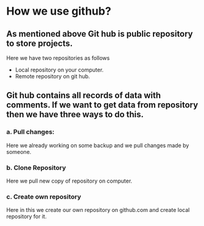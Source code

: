 # How we use github?

## As mentioned above Git hub is public repository to store projects.
Here we have two repositories as follows
* Local repository on your computer.
* Remote repository on git hub.

## Git hub contains all records of data with comments. If we want to get data from repository then we have three ways to do this.
### a. Pull changes: 
Here we already working on some backup and we pull changes made by someone.
### b. Clone Repository
Here we pull new copy of repository on computer.
### c. Create own repository
Here in this we create our own repository on github.com and create local repository for it.